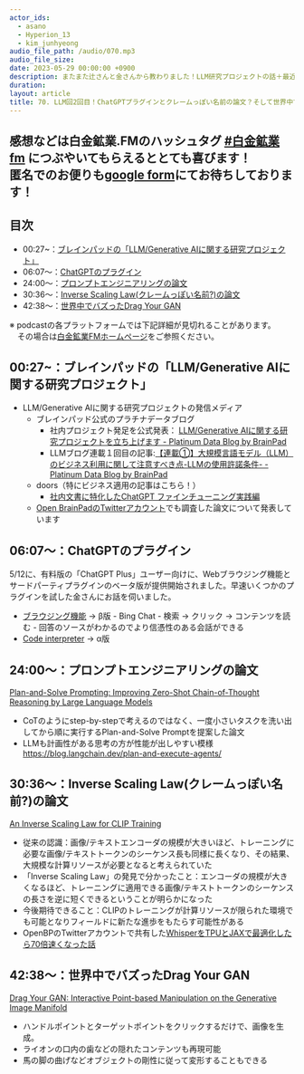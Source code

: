 ```yaml
---
actor_ids:
  - asano
  - Hyperion_13
  - kim_junhyeong
audio_file_path: /audio/070.mp3
audio_file_size: 
date: 2023-05-29 00:00:00 +0900
description: またまた辻さんと金さんから教わりました！LLM研究プロジェクトの話＋最近気になったLLMのトピックについて！
duration: 
layout: article
title: 70. LLM回2回目！ChatGPTプラグインとクレームっぽい名前の論文？そして世界中でバズったDrag Your GANなど！
---
```

感想などは白金鉱業.FMのハッシュタグ [#白金鉱業fm](https://twitter.com/search?q=%23%E7%99%BD%E9%87%91%E9%89%B1%E6%A5%ADfm&src=typed_query) につぶやいてもらえるととても喜びます！  
匿名でのお便りも[google form](https://forms.gle/pRVNhjrhk8F88T228)にてお待ちしております！  
---
## 目次
 - 00:27~：[ブレインパッドの「LLM/Generative AIに関する研究プロジェクト」](https://blog.brainpad.co.jp/entry/2023/05/15/153006)
 - 06:07〜：[ChatGPTのプラグイン](https://openai.com/blog/chatgpt-plugins#code-interpreter)
 - 24:00〜：[プロンプトエンジニアリングの論文](https://paperswithcode.com/paper/plan-and-solve-prompting-improving-zero-shot)
 - 30:36〜：[Inverse Scaling Law(クレームっぽい名前?)の論文](https://paperswithcode.com/paper/an-inverse-scaling-law-for-clip-training)
 - 42:38〜：[世界中でバズったDrag Your GAN](https://arxiv.org/pdf/2305.10973.pdf)

※ podcastの各プラットフォームでは下記詳細が見切れることがあります。  
　その場合は[白金鉱業FMホームページ](https://shirokane-kougyou.github.io/episode/70)をご参照ください。

## 00:27~：ブレインパッドの「LLM/Generative AIに関する研究プロジェクト」
- LLM/Generative AIに関する研究プロジェクトの発信メディア
    -  ブレインパッド公式のプラチナデータブログ
        - 社内プロジェクト発足を公式発表： [LLM/Generative AIに関する研究プロジェクトを立ち上げます - Platinum Data Blog by BrainPad](https://blog.brainpad.co.jp/entry/2023/05/15/153006)
        - LLMブログ連載１回目の記事:[【連載①】大規模言語モデル（LLM）のビジネス利用に関して注意すべき点-LLMの使用許諾条件- - Platinum Data Blog by BrainPad](https://blog.brainpad.co.jp/entry/2023/05/16/153000)
    -  doors（特にビジネス適用の記事はこちら！）
        - [社内文書に特化したChatGPT ファインチューニング実践編](https://www.brainpad.co.jp/doors/knowledge/01_chatgpt_fine_tuning_internal_documents/)
    -  [Open BrainPadのTwitterアカウント](https://twitter.com/Open_BrainPad)でも調査した論文について発表しています

## 06:07〜：ChatGPTのプラグイン
5/12に、有料版の「ChatGPT Plus」ユーザー向けに、Webブラウジング機能とサードパーティプラグインのベータ版が提供開始されました。早速いくつかのプラグインを試した金さんにお話を伺いました。
- [ブラウジング機能](https://openai.com/blog/chatgpt-plugins#browsing) → β版
            - Bing Chat
            - 検索 → クリック → コンテンツを読む
            - 回答のソースがわかるのでより信憑性のある会話ができる
- [Code interpreter](https://openai.com/blog/chatgpt-plugins#code-interpreter) → α版


## 24:00〜：プロンプトエンジニアリングの論文
[Plan-and-Solve Prompting: Improving Zero-Shot Chain-of-Thought Reasoning by Large Language Models](https://paperswithcode.com/paper/plan-and-solve-prompting-improving-zero-shot)
- CoTのようにstep-by-stepで考えるのではなく、一度小さいタスクを洗い出してから順に実行するPlan-and-Solve Promptを提案した論文
- LLMも計画性がある思考の方が性能が出しやすい模様
https://blog.langchain.dev/plan-and-execute-agents/

## 30:36〜：Inverse Scaling Law(クレームっぽい名前?)の論文
[An Inverse Scaling Law for CLIP Training](https://paperswithcode.com/paper/an-inverse-scaling-law-for-clip-training)
- 従来の認識：画像/テキストエンコーダの規模が大きいほど、トレーニングに必要な画像/テキストトークンのシーケンス長も同様に長くなり、その結果、大規模な計算リソースが必要となると考えられていた
- 「Inverse Scaling Law」の発見で分かったこと：エンコーダの規模が大きくなるほど、トレーニングに適用できる画像/テキストトークンのシーケンスの長さを逆に短くできるということが明らかになった
- 今後期待できること：CLIPのトレーニングが計算リソースが限られた環境でも可能となりフィールドに新たな進歩をもたらす可能性がある
- OpenBPのTwitterアカウントで共有した[WhisperをTPUとJAXで最適化したら70倍速くなった話](https://twitter.com/Open_BrainPad/status/1649210122797973504?s=20)

## 42:38〜：世界中でバズったDrag Your GAN
[Drag Your GAN: Interactive Point-based Manipulation on the
Generative Image Manifold](https://arxiv.org/pdf/2305.10973.pdf)
- ハンドルポイントとターゲットポイントをクリックするだけで、画像を生成。
- ライオンの口内の歯などの隠れたコンテンツも再現可能
- 馬の脚の曲げなどオブジェクトの剛性に従って変形することもできる
